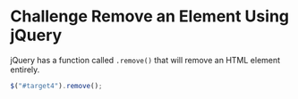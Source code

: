 # Challenge Remove an Element Using jQuery

jQuery has a function called `.remove()` that will remove an HTML element entirely.

```javascript
$("#target4").remove();
```

